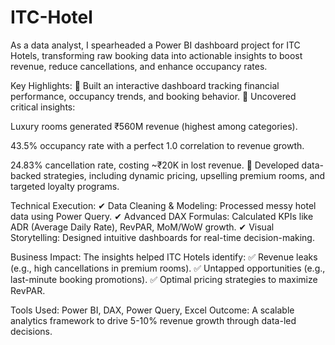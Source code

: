 # ITC-Hotel
As a data analyst, I spearheaded a Power BI dashboard project for ITC Hotels, transforming raw booking data into actionable insights to boost revenue, reduce cancellations, and enhance occupancy rates.

Key Highlights:
🔹 Built an interactive dashboard tracking financial performance, occupancy trends, and booking behavior.
🔹 Uncovered critical insights:

Luxury rooms generated ₹560M revenue (highest among categories).

43.5% occupancy rate with a perfect 1.0 correlation to revenue growth.

24.83% cancellation rate, costing ~₹20K in lost revenue.
🔹 Developed data-backed strategies, including dynamic pricing, upselling premium rooms, and targeted loyalty programs.

Technical Execution:
✔ Data Cleaning & Modeling: Processed messy hotel data using Power Query.
✔ Advanced DAX Formulas: Calculated KPIs like ADR (Average Daily Rate), RevPAR, MoM/WoW growth.
✔ Visual Storytelling: Designed intuitive dashboards for real-time decision-making.

Business Impact:
The insights helped ITC Hotels identify:
✅ Revenue leaks (e.g., high cancellations in premium rooms).
✅ Untapped opportunities (e.g., last-minute booking promotions).
✅ Optimal pricing strategies to maximize RevPAR.

Tools Used: Power BI, DAX, Power Query, Excel
Outcome: A scalable analytics framework to drive 5-10% revenue growth through data-led decisions.
